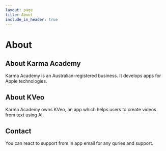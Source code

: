 ```yaml
---
layout: page
title: About
include_in_header: true
---
```


# About

## About Karma Academy
Karma Academy is an Australian-registered business. It develops apps for Apple technologies. 

## About KVeo
Karma Academy owns KVeo, an app which helps users to create videos from text using AI.

## Contact
You can react to support from in app email for any quries and support.


